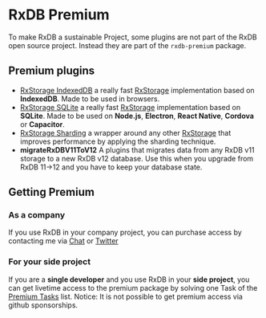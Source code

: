 # RxDB Premium

To make RxDB a sustainable Project, some plugins are not part of the RxDB open source project. Instead they are part of the `rxdb-premium` package.


## Premium plugins

- [RxStorage IndexedDB](./rx-storage-indexeddb.md) a really fast [RxStorage](./rx-storage.md) implementation based on **IndexedDB**. Made to be used in browsers.
- [RxStorage SQLite](./rx-storage-sqlite.md) a really fast [RxStorage](./rx-storage.md) implementation based on **SQLite**. Made to be used on **Node.js**, **Electron**, **React Native**, **Cordova** or **Capacitor**.
- [RxStorage Sharding](./rx-storage-sharding.md) a wrapper around any other [RxStorage](./rx-storage.md) that improves performance by applying the sharding technique.
- **migrateRxDBV11ToV12** A plugins that migrates data from any RxDB v11 storage to a new RxDB v12 database. Use this when you upgrade from RxDB 11->12 and you have to keep your database state.


## Getting Premium

### As a company

If you use RxDB in your company project, you can purchase access by contacting me via [Chat](https://gitter.im/pubkey) or [Twitter](https://twitter.com/rxdbjs)

### For your side project

If you are a **single developer** and you use RxDB in your **side project**, you can get livetime access to the premium package by solving one Task of the [Premium Tasks](https://github.com/pubkey/rxdb/blob/master/orga/premium-tasks.md) list.
Notice: It is not possible to get premium access via github sponsorships.
